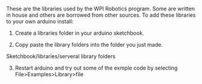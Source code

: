 These are the libraries used by the WPI Robotics program. Some are written in house and others are borrowed from other sources.
To add these libraries to your own arduino install:

1. Create a libraries folder in your arduino sketchbook.

2. Copy paste the library folders into the folder you just made.

Sketchbook/libraries/serveral library folders

3. Restart arduino and try out some of the exmple code by selecting File>Examples>Library>file
